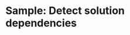 # Sample: Detect solution dependencies

<!-- https://docs.microsoft.com/en-us/dynamics365/customer-engagement/developer/sample-detect-solution-dependencies -->